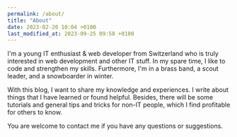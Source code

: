 ```yaml
---
permalink: /about/
title: "About"
date: 2023-02-20 10:04 +0100
last_modified_at: 2023-09-25 09:58 +0100
---
```


I'm a young IT enthusiast & web developer from Switzerland who is truly interested in web development and other IT stuff. In my spare time, I like to code and strengthen my skills. Furthermore, I'm in a brass band, a scout leader, and a snowboarder in winter.

With this blog, I want to share my knowledge and experiences. I write about things that I have learned or found helpful. Besides, there will be some tutorials and general tips and tricks for non-IT people, which I find profitable for others to know.

You are welcome to contact me if you have any questions or suggestions.
